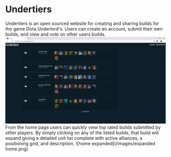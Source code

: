 # Undertiers
Undertiers is an open sourced website for creating and sharing builds for the game Dota Underlord's. 
Users can create an account, submit their own builds, and view and vote on other users builds. 
![home](/images/home.png)
From the home page users can quickly view top rated builds submitted by other players. By simply clicking on any of the listed builds, that build will expand giving a detailed unit list complete with active alliances, a positioning grid, and description.
![home expanded](/images/expanded home.png)
